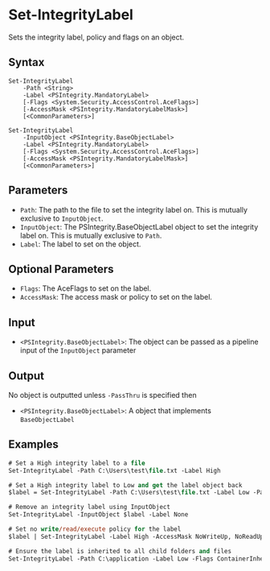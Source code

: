 # Set-IntegrityLabel

Sets the integrity label, policy and flags on an object.

## Syntax

```
Set-IntegrityLabel
    -Path <String>
    -Label <PSIntegrity.MandatoryLabel>
    [-Flags <System.Security.AccessControl.AceFlags>]
    [-AccessMask <PSIntegrity.MandatoryLabelMask>]
    [<CommonParameters>]

Set-IntegrityLabel
    -InputObject <PSIntegrity.BaseObjectLabel>
    -Label <PSIntegrity.MandatoryLabel>
    [-Flags <System.Security.AccessControl.AceFlags>]
    [-AccessMask <PSIntegrity.MandatoryLabelMask>]
    [<CommonParameters>]
```

## Parameters

* `Path`: The path to the file to set the integrity label on. This is mutually exclusive to `InputObject`.
* `InputObject`: The PSIntegrity.BaseObjectLabel object to set the integrity label on. This is mutually exclusive to `Path`.
* `Label`: The label to set on the object.

## Optional Parameters

* `Flags`: The AceFlags to set on the label.
* `AccessMask`: The access mask or policy to set on the label.

## Input

* `<PSIntegrity.BaseObjectLabel>`: The object can be passed as a pipeline input of the `InputObject` parameter

## Output

No object is outputted unless `-PassThru` is specified then

* `<PSIntegrity.BaseObjectLabel>`: A object that implements `BaseObjectLabel`

## Examples

```ps
# Set a High integrity label to a file
Set-IntegrityLabel -Path C:\Users\test\file.txt -Label High

# Set a High integrity label to Low and get the label object back
$label = Set-IntegrityLabel -Path C:\Users\test\file.txt -Label Low -PassThru

# Remove an integrity label using InputObject
Set-IntegrityLabel -InputObject $label -Label None

# Set no write/read/execute policy for the label
$label | Set-IntegrityLabel -Label High -AccessMask NoWriteUp, NoReadUp, NoExecuteUp

# Ensure the label is inherited to all child folders and files
Set-IntegrityLabel -Path C:\application -Label Low -Flags ContainerInherit, ObjectInherit
```